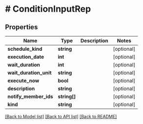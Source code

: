 # # ConditionInputRep

## Properties

Name | Type | Description | Notes
------------ | ------------- | ------------- | -------------
**schedule_kind** | **string** |  | [optional]
**execution_date** | **int** |  | [optional]
**wait_duration** | **int** |  | [optional]
**wait_duration_unit** | **string** |  | [optional]
**execute_now** | **bool** |  | [optional]
**description** | **string** |  | [optional]
**notify_member_ids** | **string[]** |  | [optional]
**kind** | **string** |  | [optional]

[[Back to Model list]](../../README.md#models) [[Back to API list]](../../README.md#endpoints) [[Back to README]](../../README.md)
